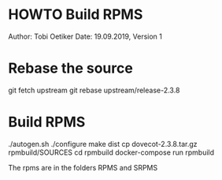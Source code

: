 HOWTO Build RPMS
==========================
Author: Tobi Oetiker 
Date:   19.09.2019, Version 1

Rebase the source
=================

git fetch upstream
git rebase upstream/release-2.3.8

Build RPMS
==========

./autogen.sh
./configure
make dist
cp dovecot-2.3.8.tar.gz rpmbuild/SOURCES
cd rpmbuild
docker-compose run rpmbuild


The rpms are in the folders RPMS and SRPMS
